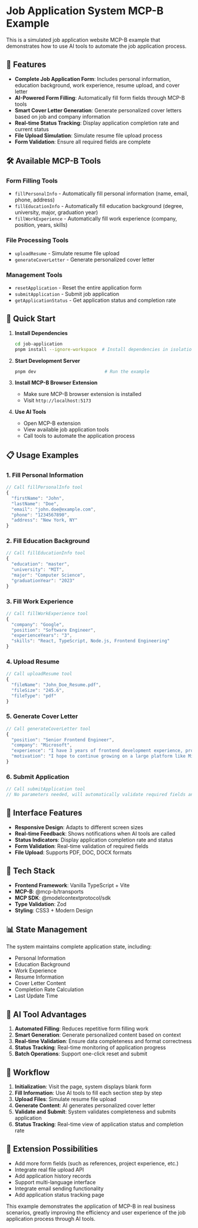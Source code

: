# Job Application System MCP-B Example

This is a simulated job application website MCP-B example that demonstrates how to use AI tools to automate the job application process.

## 🎯 Features

- **Complete Job Application Form**: Includes personal information, education background, work experience, resume upload, and cover letter
- **AI-Powered Form Filling**: Automatically fill form fields through MCP-B tools
- **Smart Cover Letter Generation**: Generate personalized cover letters based on job and company information
- **Real-time Status Tracking**: Display application completion rate and current status
- **File Upload Simulation**: Simulate resume file upload process
- **Form Validation**: Ensure all required fields are complete

## 🛠️ Available MCP-B Tools

### Form Filling Tools
- `fillPersonalInfo` - Automatically fill personal information (name, email, phone, address)
- `fillEducationInfo` - Automatically fill education background (degree, university, major, graduation year)
- `fillWorkExperience` - Automatically fill work experience (company, position, years, skills)

### File Processing Tools
- `uploadResume` - Simulate resume file upload
- `generateCoverLetter` - Generate personalized cover letter

### Management Tools
- `resetApplication` - Reset the entire application form
- `submitApplication` - Submit job application
- `getApplicationStatus` - Get application status and completion rate

## 🚀 Quick Start

1. **Install Dependencies**
   ```bash
   cd job-application
   pnpm install --ignore-workspace  # Install dependencies in isolation
   ```

2. **Start Development Server**
   ```bash
   pnpm dev                          # Run the example
   ```

3. **Install MCP-B Browser Extension**
   - Make sure MCP-B browser extension is installed
   - Visit `http://localhost:5173`

4. **Use AI Tools**
   - Open MCP-B extension
   - View available job application tools
   - Call tools to automate the application process

## 📋 Usage Examples

### 1. Fill Personal Information
```typescript
// Call fillPersonalInfo tool
{
  "firstName": "John",
  "lastName": "Doe",
  "email": "john.doe@example.com",
  "phone": "1234567890",
  "address": "New York, NY"
}
```

### 2. Fill Education Background
```typescript
// Call fillEducationInfo tool
{
  "education": "master",
  "university": "MIT",
  "major": "Computer Science",
  "graduationYear": "2023"
}
```

### 3. Fill Work Experience
```typescript
// Call fillWorkExperience tool
{
  "company": "Google",
  "position": "Software Engineer",
  "experienceYears": "3",
  "skills": "React, TypeScript, Node.js, Frontend Engineering"
}
```

### 4. Upload Resume
```typescript
// Call uploadResume tool
{
  "fileName": "John_Doe_Resume.pdf",
  "fileSize": "245.6",
  "fileType": "pdf"
}
```

### 5. Generate Cover Letter
```typescript
// Call generateCoverLetter tool
{
  "position": "Senior Frontend Engineer",
  "company": "Microsoft",
  "experience": "I have 3 years of frontend development experience, proficient in React, TypeScript and other modern frontend technologies.",
  "motivation": "I hope to continue growing on a large platform like Microsoft and contribute my technical skills to the team."
}
```

### 6. Submit Application
```typescript
// Call submitApplication tool
// No parameters needed, will automatically validate required fields and submit
```

## 🎨 Interface Features

- **Responsive Design**: Adapts to different screen sizes
- **Real-time Feedback**: Shows notifications when AI tools are called
- **Status Indicators**: Display application completion rate and status
- **Form Validation**: Real-time validation of required fields
- **File Upload**: Supports PDF, DOC, DOCX formats

## 🔧 Tech Stack

- **Frontend Framework**: Vanilla TypeScript + Vite
- **MCP-B**: @mcp-b/transports
- **MCP SDK**: @modelcontextprotocol/sdk
- **Type Validation**: Zod
- **Styling**: CSS3 + Modern Design

## 📊 State Management

The system maintains complete application state, including:
- Personal Information
- Education Background
- Work Experience
- Resume Information
- Cover Letter Content
- Completion Rate Calculation
- Last Update Time

## 🤖 AI Tool Advantages

1. **Automated Filling**: Reduces repetitive form filling work
2. **Smart Generation**: Generate personalized content based on context
3. **Real-time Validation**: Ensure data completeness and format correctness
4. **Status Tracking**: Real-time monitoring of application progress
5. **Batch Operations**: Support one-click reset and submit

## 🔄 Workflow

1. **Initialization**: Visit the page, system displays blank form
2. **Fill Information**: Use AI tools to fill each section step by step
3. **Upload Files**: Simulate resume file upload
4. **Generate Content**: AI generates personalized cover letter
5. **Validate and Submit**: System validates completeness and submits application
6. **Status Tracking**: Real-time view of application status and completion rate

## 🎯 Extension Possibilities

- Add more form fields (such as references, project experience, etc.)
- Integrate real file upload API
- Add application history records
- Support multi-language interface
- Integrate email sending functionality
- Add application status tracking page

This example demonstrates the application of MCP-B in real business scenarios, greatly improving the efficiency and user experience of the job application process through AI tools.
